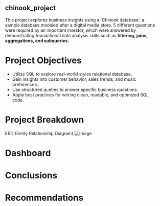 ## chinook_project

This project explores business insights using a 'Chinook database', a sample database modeled after a digital media store. 
5 different questions were required by an important investor, which were answered by demonstrating foundational data analysis skills such as **filtering, joins, aggregations, and subqueries.**

# Project Objectives
- Utilize SQL to explore real-world styles relational database.
- Gain insights into customer behavior, sales trends, and music preferences.
- Use structured queties to answer specific business questions.
- Apply best practices for writing clean, readable, and optimized SQL code.

# Project Breakdown
ERD (Entity Relationship Diagram)
![image](https://github.com/user-attachments/assets/564d5828-de91-44a7-af45-999ef828d321)


# Dashboard


# Conclusions


# Recommendations

